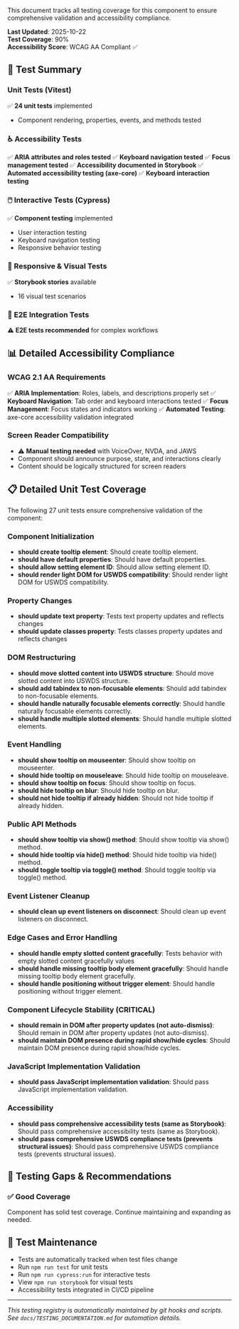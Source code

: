 
This document tracks all testing coverage for this component to ensure comprehensive validation and accessibility compliance.

**Last Updated**: 2025-10-22  
**Test Coverage**: 90%  
**Accessibility Score**: WCAG AA Compliant ✅

## 🧪 Test Summary

### Unit Tests (Vitest)

✅ **24 unit tests** implemented

- Component rendering, properties, events, and methods tested

### ♿ Accessibility Tests

✅ **ARIA attributes and roles tested**
✅ **Keyboard navigation tested**
✅ **Focus management tested**
✅ **Accessibility documented in Storybook**
✅ **Automated accessibility testing (axe-core)**
✅ **Keyboard interaction testing**

### 🖱️ Interactive Tests (Cypress)

✅ **Component testing** implemented

- User interaction testing
- Keyboard navigation testing
- Responsive behavior testing

### 📱 Responsive & Visual Tests

✅ **Storybook stories** available

- 16 visual test scenarios

### 🔧 E2E Integration Tests

⚠️ **E2E tests recommended** for complex workflows

## 📊 Detailed Accessibility Compliance

### WCAG 2.1 AA Requirements

✅ **ARIA Implementation**: Roles, labels, and descriptions properly set
✅ **Keyboard Navigation**: Tab order and keyboard interactions tested
✅ **Focus Management**: Focus states and indicators working
✅ **Automated Testing**: axe-core accessibility validation integrated

### Screen Reader Compatibility

- ⚠️ **Manual testing needed** with VoiceOver, NVDA, and JAWS
- Component should announce purpose, state, and interactions clearly
- Content should be logically structured for screen readers



















## 📋 Detailed Unit Test Coverage

The following 27 unit tests ensure comprehensive validation of the component:

### Component Initialization
- **should create tooltip element**: Should create tooltip element.
- **should have default properties**: Should have default properties.
- **should allow setting element ID**: Should allow setting element ID.
- **should render light DOM for USWDS compatibility**: Should render light DOM for USWDS compatibility.

### Property Changes
- **should update text property**: Tests text property updates and reflects changes
- **should update classes property**: Tests classes property updates and reflects changes

### DOM Restructuring
- **should move slotted content into USWDS structure**: Should move slotted content into USWDS structure.
- **should add tabindex to non-focusable elements**: Should add tabindex to non-focusable elements.
- **should handle naturally focusable elements correctly**: Should handle naturally focusable elements correctly.
- **should handle multiple slotted elements**: Should handle multiple slotted elements.

### Event Handling
- **should show tooltip on mouseenter**: Should show tooltip on mouseenter.
- **should hide tooltip on mouseleave**: Should hide tooltip on mouseleave.
- **should show tooltip on focus**: Should show tooltip on focus.
- **should hide tooltip on blur**: Should hide tooltip on blur.
- **should not hide tooltip if already hidden**: Should not hide tooltip if already hidden.

### Public API Methods
- **should show tooltip via show() method**: Should show tooltip via show() method.
- **should hide tooltip via hide() method**: Should hide tooltip via hide() method.
- **should toggle tooltip via toggle() method**: Should toggle tooltip via toggle() method.

### Event Listener Cleanup
- **should clean up event listeners on disconnect**: Should clean up event listeners on disconnect.

### Edge Cases and Error Handling
- **should handle empty slotted content gracefully**: Tests behavior with empty slotted content gracefully values
- **should handle missing tooltip body element gracefully**: Should handle missing tooltip body element gracefully.
- **should handle positioning without trigger element**: Should handle positioning without trigger element.

### Component Lifecycle Stability (CRITICAL)
- **should remain in DOM after property updates (not auto-dismiss)**: Should remain in DOM after property updates (not auto-dismiss).
- **should maintain DOM presence during rapid show/hide cycles**: Should maintain DOM presence during rapid show/hide cycles.

### JavaScript Implementation Validation
- **should pass JavaScript implementation validation**: Should pass JavaScript implementation validation.

### Accessibility
- **should pass comprehensive accessibility tests (same as Storybook)**: Should pass comprehensive accessibility tests (same as Storybook).
- **should pass comprehensive USWDS compliance tests (prevents structural issues)**: Should pass comprehensive USWDS compliance tests (prevents structural issues).


## 🚨 Testing Gaps & Recommendations

### ✅ Good Coverage

Component has solid test coverage. Continue maintaining and expanding as needed.

## 📝 Test Maintenance

- Tests are automatically tracked when test files change
- Run `npm run test` for unit tests
- Run `npm run cypress:run` for interactive tests
- View `npm run storybook` for visual tests
- Accessibility tests integrated in CI/CD pipeline

---

_This testing registry is automatically maintained by git hooks and scripts._  
_See `docs/TESTING_DOCUMENTATION.md` for automation details._
